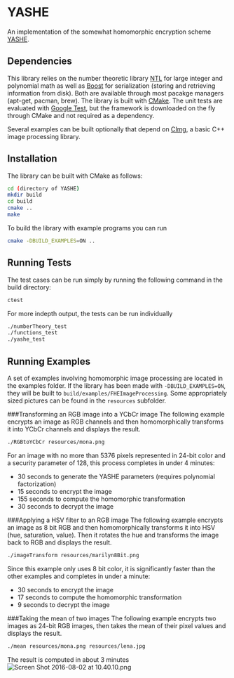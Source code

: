 # YASHE
An implementation of the somewhat homomorphic encryption scheme [YASHE](https://eprint.iacr.org/2013/075.pdf).

## Dependencies
This library relies on the number theoretic library [NTL](http://www.shoup.net/ntl/) for large integer and polynomial math as well as [Boost](http://www.boost.org/) for serialization (storing and retrieving information from disk). Both are available through most pacakge managers (apt-get, pacman, brew). The library is built with [CMake](https://cmake.org/). The unit tests are evaluated with [Google Test](https://github.com/google/googletest), but the framework is downloaded on the fly through CMake and not required as a dependency.

Several examples can be built optionally that depend on [CImg](http://www.cimg.eu), a basic C++ image processing library.

## Installation
The library can be built with CMake as follows:
```bash
cd (directory of YASHE)
mkdir build
cd build
cmake ..
make
```
To build the library with example programs you can run
```bash
cmake -DBUILD_EXAMPLES=ON ..
```
## Running Tests
The test cases can be run simply by running the following command in the build directory:
```bash
ctest
```
For more indepth output, the tests can be run individually
```bash
./numberTheory_test
./functions_test
./yashe_test
```

## Running Examples
A set of examples involving homomorphic image processing are located in the examples folder.
If the library has been made with `-DBUILD_EXAMPLES=ON`, they will be built to `build/examples/FHEImageProcessing`.
Some appropriately sized pictures can be found in the `resources` subfolder.

###Transforming an RGB image into a YCbCr image
The following example encrypts an image as RGB channels and then homomorphically transforms
it into YCbCr channels and displays the result.
```bash
./RGBtoYCbCr resources/mona.png
```
For an image with no more than 5376 pixels represented in 24-bit color and a security parameter of 128, this process completes in under 4 minutes:
* 30 seconds to generate the YASHE parameters (requires polynomial factorization)
* 15 seconds to encrypt the image
* 155 seconds to compute the homomorphic transformation
* 30 seconds to decrypt the image

###Applying a HSV filter to an RGB image
The following example encrypts an image as 8 bit RGB and then homomorphically transforms it
into HSV (hue, saturation, value). Then it rotates the hue and transforms the image back to RGB and displays the result.
```bash
./imageTransform resources/marilyn8Bit.png
```
Since this example only uses 8 bit color, it is significantly faster than the other examples and completes in under a minute:
* 30 seconds to encrypt the image
* 17 seconds to compute the homomorphic transformation
* 9 seconds to decrypt the image

###Taking the mean of two images
The following example encrypts two images as 24-bit RGB images, then takes the mean of their pixel values and displays the result.
```bash
./mean resources/mona.png resources/lena.jpg 
```
The result is computed in about 3 minutes
![Screen Shot 2016-08-02 at 10.40.10.png](https://bitbucket.org/repo/9B6qdo/images/4206462266-Screen%20Shot%202016-08-02%20at%2010.40.10.png)